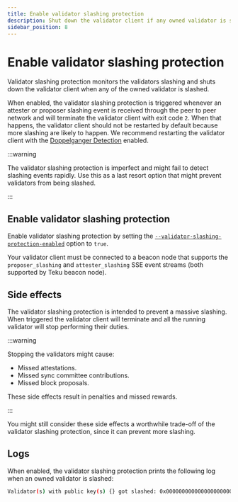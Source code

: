 ```yaml
---
title: Enable validator slashing protection
description: Shut down the validator client if any owned validator is slashed.
sidebar_position: 8
---
```


# Enable validator slashing protection

Validator slashing protection monitors the validators slashing and shuts down the validator client when any of the owned validator is slashed.

When enabled, the validator slashing protection is triggered whenever an attester or proposer slashing event is received through the peer to peer network and will terminate the validator client with exit code `2`.
When that happens, the validator client should not be restarted by default because more slashing are likely to happen. We recommend restarting the validator client with the [Doppelganger Detection](./enable-doppelganger-detection.md) enabled.

:::warning

The validator slashing protection is imperfect and might fail to detect slashing events rapidly. Use this as a last resort option that might prevent validators from being slashed.

:::

## Enable validator slashing protection

Enable validator slashing protection by setting the
[`--validator-slashing-protection-enabled`](../reference/cli/index.md#validator-slashing-protection-enabled)
option to `true`.

Your validator client must be connected to a beacon node that supports the `proposer_slashing` and `attester_slashing` SSE event streams (both supported by Teku beacon node).

## Side effects

The validator slashing protection is intended to prevent a massive slashing. When triggered the validator client will terminate and all the running validator will stop performing their duties.

:::warning

Stopping the validators might cause:

- Missed attestations.
- Missed sync committee contributions.
- Missed block proposals.

These side effects result in penalties and missed rewards.

:::

You might still consider these side effects a worthwhile trade-off of the validator slashing protection, since it can prevent more slashing.

## Logs

When enabled, the validator slashing protection prints the following log when an owned validator is slashed:

```bash title="Example validator protection log when a validator is slashed"
Validator(s) with public key(s) {} got slashed: 0x000000000000000000000000000000000000000000000000000000000000000000000000000000000000000000000001, 0x000000000000000000000000000000000000000000000000000000000000000000000000000000000000000000000002.  Shutting down validator client...
```
